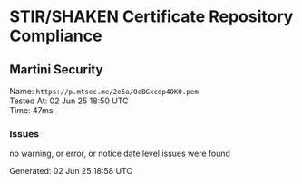 # STIR/SHAKEN Certificate Repository Compliance

## Martini Security

Name: `https://p.mtsec.me/2e5a/OcBGxcdp4OK0.pem`\
Tested At: 02 Jun 25 18:50 UTC\
Time: 47ms

### Issues

no warning, or error, or notice date level issues were found

Generated: 02 Jun 25 18:58 UTC
